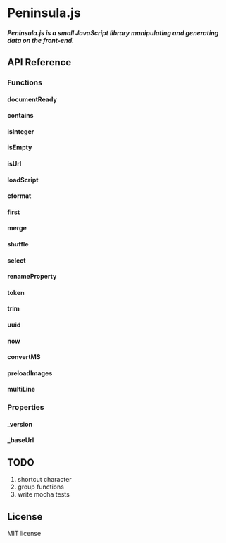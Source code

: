 # Peninsula.js

##### Peninsula.js is a small JavaScript library manipulating and generating data on the front-end.

## API Reference

### Functions

#### documentReady

#### contains

#### isInteger

#### isEmpty

#### isUrl

#### loadScript

#### cformat

#### first

#### merge

#### shuffle

#### select

#### renameProperty

#### token

#### trim

#### uuid

#### now

#### convertMS

#### preloadImages

#### multiLine

### Properties

#### _version

#### _baseUrl

## TODO

1. shortcut character
3. group functions
5. write mocha tests

## License

MIT license
